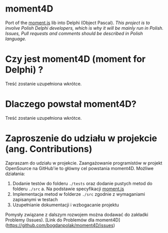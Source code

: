 ﻿# moment4D
Port of the [moment.js](https://github.com/moment/moment) lib into Delphi (Object Pascal). *This project is to involve Polish Delphi developers, which is why it will be mainly run in Polish. Issues, Pull requests and comments should be described in Polish language.*

# Czy jest moment4D (moment for Delphi) ?

Treść zostanie uzupełniona wkrótce.

# Dlaczego powstał moment4D?

Treść zostanie uzupełniona wkrótce.

# Zaproszenie do udziału w projekcie (ang. Contributions)

Zapraszam do udziału w projekcie. Zaangażowanie programistów w projekt OpenSource na GitHub'ie to główny cel powstania moment4D. Możliwe działania:
1. Dodanie testów do folderu `./tests` oraz dodanie pustych metod do folderu `./src`
  a. Na podstawie specyfikacji [moment.js](https://github.com/moment/moment)
2. Implementacja metod w folderze `./src` zgodnie z wymaganiami zapisanymi w testach
3. Uzupełnianie dokumentacji i wzbogacanie projektu

Pomysły związane z dalszym rozwojem można dodawać do zakładki Problemy (Issues). [Link do Problemów dla moment4D] (https://github.com/bogdanpolak/moment4D/issues)
